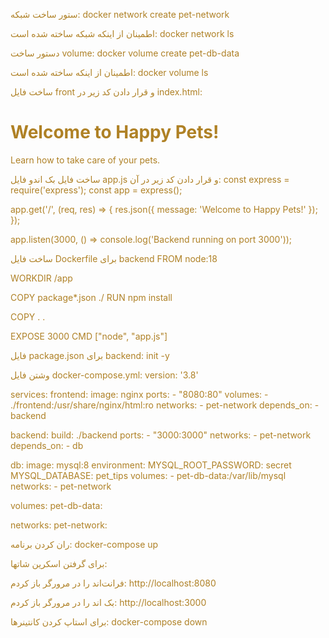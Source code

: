 ستور ساخت شبکه:
docker network create pet-network

اطمینان از اینکه شبکه ساخته شده است:
docker network ls

دستور ساخت volume:
docker volume create pet-db-data

اطمینان از اینکه ساخته شده است:
docker volume ls

ساخت فایل front و قرار دادن کد زیر در index.html:
<!DOCTYPE html>
<html>
<head>
  <title>Happy Pets</title>
  <style>
    body {
      background-image: url("https://blog.tryfi.com/content/images/2024/03/happy-dog-yellow-flowers.webp");
      background-size: cover; 
      color: rgba(161, 108, 0, 0.853);
    }
  </style>
</head>
<body>
  <h1>Welcome to Happy Pets!</h1>
  <p>Learn how to take care of your pets.</p>
</body>
</html>

ساخت فایل بک اندو  فایل app.js و قرار دادن کد زیر در آن:
const express = require('express');
const app = express();

app.get('/', (req, res) => {
  res.json({ message: 'Welcome to Happy Pets!' });
});

app.listen(3000, () => console.log('Backend running on port 3000'));

ساخت فایل Dockerfile برای backend
FROM node:18

WORKDIR /app

COPY package*.json ./
RUN npm install

COPY . .

EXPOSE 3000
CMD ["node", "app.js"]

فایل package.json برای backend:
init -y

وشتن فایل docker-compose.yml:
version: '3.8'

services:
  frontend:
    image: nginx
    ports:
      - "8080:80"
    volumes:
      - ./frontend:/usr/share/nginx/html:ro
    networks:
      - pet-network
    depends_on:
      - backend

  backend:
    build: ./backend
    ports:
      - "3000:3000"
    networks:
      - pet-network
    depends_on:
      - db

  db:
    image: mysql:8
    environment:
      MYSQL_ROOT_PASSWORD: secret
      MYSQL_DATABASE: pet_tips
    volumes:
      - pet-db-data:/var/lib/mysql
    networks:
      - pet-network

volumes:
  pet-db-data:

networks:
  pet-network:

ران کردن برنامه:
docker-compose up

برای گرفتن اسکرین شاتها:

فرانت‌اند را در مرورگر باز کردم:
http://localhost:8080

بک اند را در مرورگر باز کردم:
http://localhost:3000

برای استاپ کردن کانتینرها:
docker-compose down


